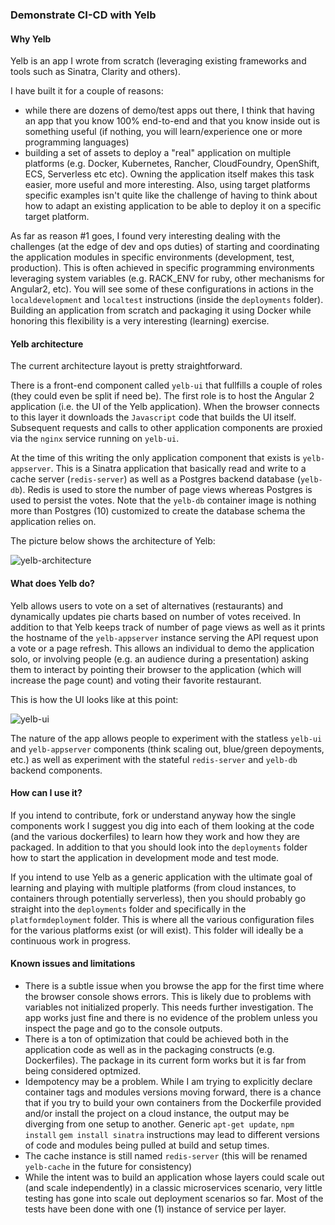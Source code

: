 
### Demonstrate CI-CD with Yelb
#### Why Yelb 

Yelb is an app I wrote from scratch (leveraging existing frameworks and tools such as Sinatra, Clarity and others). 

I have built it for a couple of reasons: 

- while there are dozens of demo/test apps out there, I think that having an app that you know 100% end-to-end and that you know inside out is something useful (if nothing, you will learn/experience one or more programming languages) 
- building a set of assets to deploy a "real" application on multiple platforms (e.g. Docker, Kubernetes, Rancher, CloudFoundry, OpenShift, ECS, Serverless etc etc). Owning the application itself makes this task easier, more useful and more interesting. Also, using target platforms specific examples isn't quite like the challenge of having to think about how to adapt an existing application to be able to deploy it on a specific target platform.   

As far as reason #1 goes, I found very interesting dealing with the challenges (at the edge of dev and ops duties) of starting and coordinating the application modules in specific environments (development, test, production). This is often achieved in specific programming environments leveraging system variables (e.g. RACK_ENV for ruby, other mechanisms for Angular2, etc). You will see some of these configurations in actions in the `localdevelopment` and `localtest` instructions (inside the `deployments` folder). Building an application from scratch and packaging it using Docker while honoring this flexibility is a very interesting (learning) exercise.

#### Yelb architecture

The current architecture layout is pretty straightforward. 

There is a front-end component called `yelb-ui` that fullfills a couple of roles (they could even be split if need be). The first role is to host the Angular 2 application (i.e. the UI of the Yelb application). When the browser connects to this layer it downloads the `Javascript` code that builds the UI itself. Subsequent requests and calls to other application components are proxied via the `nginx` service running on `yelb-ui`. 

At the time of this writing the only application component that exists is `yelb-appserver`. This is a Sinatra application that basically read and write to a cache server (`redis-server`) as well as a Postgres backend database (`yelb-db`). Redis is used to store the number of page views whereas Postgres is used to persist the votes. Note that the `yelb-db` container image is nothing more than Postgres (10) customized to create the database schema the application relies on.   

The picture below shows the architecture of Yelb:

![yelb-architecture](yelb-architecture.png)

#### What does Yelb do?

Yelb allows users to vote on a set of alternatives (restaurants) and dynamically updates pie charts based on number of votes received. In addition to that Yelb keeps track of number of page views as well as it prints the hostname of the `yelb-appserver` instance serving the API request upon a vote or a page refresh. This allows an individual to demo the application solo, or involving people (e.g. an audience during a presentation) asking them to interact by pointing their browser to the application (which will increase the page count) and voting their favorite restaurant.    

This is how the UI looks like at this point:

![yelb-ui](yelb-ui.png)

The nature of the app allows people to experiment with the statless `yelb-ui` and `yelb-appserver` components (think scaling out, blue/green depoyments, etc.) as well as experiment with the stateful `redis-server` and `yelb-db` backend components. 

#### How can I use it?

If you intend to contribute, fork or understand anyway how the single components work I suggest you dig into each of them looking at the code (and the various dockerfiles) to learn how they work and how they are packaged. In addition to that you should look into the `deployments` folder how to start the application in development mode and test mode.  

If you intend to use Yelb as a generic application with the ultimate goal of learning and playing with multiple platforms (from cloud instances, to containers through potentially serverless), then you should probably go straight into the `deployments` folder and specifically in the `platformdeployment` folder. This is where all the various configuration files for the various platforms exist (or will exist). This folder will ideally be a continuous work in progress. 

#### Known issues and limitations

- There is a subtle issue when you browse the app for the first time where the browser console shows errors. This is likely due to problems with variables not initialized properly. This needs further investigation. The app works just fine and there is no evidence of the problem unless you inspect the page and go to the console outputs.   
- There is a ton of optimization that could be achieved both in the application code as well as in the packaging constructs (e.g. Dockerfiles). The package in its current form works but it is far from being considered optmized.
- Idempotency may be a problem. While I am trying to explicitly declare container tags and modules versions moving forward, there is a chance that if you try to build your own containers from the Dockerfile provided and/or install the project on a cloud instance, the output may be diverging from one setup to another. Generic `apt-get update`, `npm install` `gem install sinatra` instructions may lead to different versions of code and modules being pulled at build and setup times.
- The cache instance is still named `redis-server` (this will be renamed `yelb-cache` in the future for consistency)
- While the intent was to build an application whose layers could scale out (and scale independently) in a classic microservices scenario, very little testing has gone into scale out deployment scenarios so far. Most of the tests have been done with one (1) instance of service per layer.
